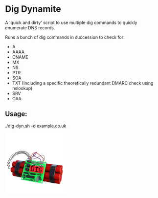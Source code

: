 # Dig Dynamite

A 'quick and dirty' script to use multiple dig commands to quickly enumerate DNS records. 

Runs a bunch of dig commands in succession to check for:

- A
- AAAA
- CNAME
- MX
- NS
- PTR
- SOA
- TXT (Including a specific theoretically redundant DMARC check using nslookup)
- SRV
- CAA

## Usage:

./dig-dyn.sh -d example.co.uk 

<img src="dig-dynamite.png" alt="logo-unimportant" width="200"/>
